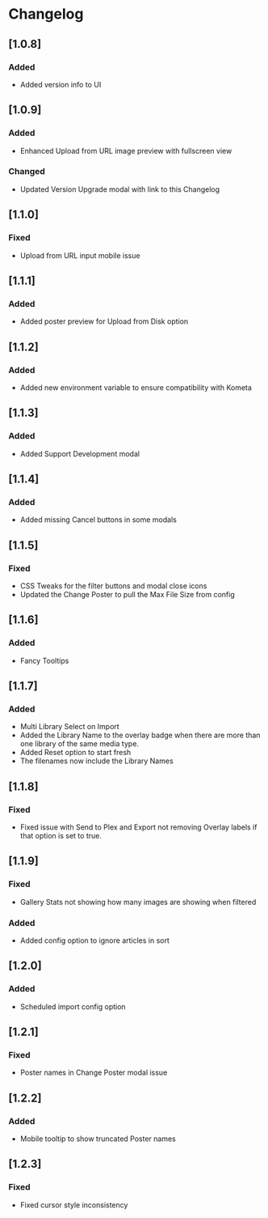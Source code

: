 # Changelog

## [1.0.8]
### Added
- Added version info to UI

## [1.0.9]
### Added
- Enhanced Upload from URL image preview with fullscreen view

### Changed
- Updated Version Upgrade modal with link to this Changelog

## [1.1.0]
### Fixed
- Upload from URL input mobile issue

## [1.1.1]
### Added
- Added poster preview for Upload from Disk option

## [1.1.2]
### Added
- Added new environment variable to ensure compatibility with Kometa

## [1.1.3]
### Added
- Added Support Development modal

## [1.1.4]
### Added
- Added missing Cancel buttons in some modals

## [1.1.5]
### Fixed
- CSS Tweaks for the filter buttons and modal close icons
- Updated the Change Poster to pull the Max File Size from config

## [1.1.6]
### Added
- Fancy Tooltips

## [1.1.7]
### Added
- Multi Library Select on Import
- Added the Library Name to the overlay badge when there are more than one library of the same media type.
- Added Reset option to start fresh
- The filenames now include the Library Names

## [1.1.8]
### Fixed
- Fixed issue with Send to Plex and Export not removing Overlay labels if that option is set to true.

## [1.1.9]
### Fixed
- Gallery Stats not showing how many images are showing when filtered

### Added
- Added config option to ignore articles in sort

## [1.2.0]
### Added
- Scheduled import config option

## [1.2.1]
### Fixed
- Poster names in Change Poster modal issue

## [1.2.2]
### Added
- Mobile tooltip to show truncated Poster names

## [1.2.3]
### Fixed
- Fixed cursor style inconsistency
